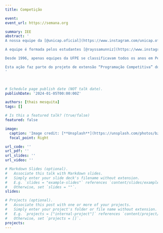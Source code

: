 ```yaml
---
title: Competição

event: 
event_url: https://semana.org

summary: IEE
abstract: '
A nossa equipe da [@unicap.oficial](https://www.instagram.com/unicap.oficial/) representando Pernambuco na final brasileira da [@maratonadeprogramacao](https://www.instagram.com/maratonadeprogramacao/) da [@sbcoficial](https://www.instagram.com/sbcoficial/).

A equipe é formada pelos estudantes [@rayssamunniz](https://www.instagram.com/rayssamunniz/), [@isadoravrx](https://www.instagram.com/isadoravrx/) e [@gabriel__henrique_](https://www.instagram.com/gabriel__henrique_).

Desde 1996, apenas equipes da UFPE se classificavam todos os anos em Pernambuco, com exceção da UPE em 2007 e da UFRPE em 2019. Em sua primeira participação, a Unicap conseguiu classificar uma equipe para representar Pernambuco na final brasileira da [maratona](https://maratona.unoesc.edu.br/) de programação da SBC que será nos dias 19/10 a 22/10 em Chapecó, Santa Catarina.

Esta ação faz parte do projeto de extensão “Programação Competitiva” do curso de Ciência da Computação da Escola Unicap Icam-Tech, em que participam os professores Marcos Canêjo, Liliane Fonseca, Andrea Maria e Rodrigo Monteiro. O coordenador do projeto, e também técnico das equipes, é o professor [Diego Pinheiro](https://www.instagram.com/diegompin/).
'



# Schedule page publish date (NOT talk date).
publishDate: '2024-01-05T00:00:00Z'

authors: [thais mesquita]
tags: []

# Is this a featured talk? (true/false)
featured: false

image:
  caption: 'Image credit: [**Unsplash**](https://unsplash.com/photos/bzdhc5b3Bxs)'
  focal_point: Right

url_code: ''
url_pdf: ''
url_slides: ''
url_video: ''

# Markdown Slides (optional).
#   Associate this talk with Markdown slides.
#   Simply enter your slide deck's filename without extension.
#   E.g. `slides = "example-slides"` references `content/slides/example-slides.md`.
#   Otherwise, set `slides = ""`.
slides:

# Projects (optional).
#   Associate this post with one or more of your projects.
#   Simply enter your project's folder or file name without extension.
#   E.g. `projects = ["internal-project"]` references `content/project/deep-learning/index.md`.
#   Otherwise, set `projects = []`.
projects:
---
```

